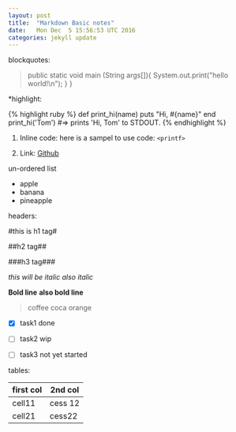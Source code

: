 ```yaml
---
layout: post
title:  "Markdown Basic notes"
date:   Mon Dec  5 15:56:53 UTC 2016
categories: jekyll update
---
```

blockquotes:

>public static void main (String args[]){
>System.out.print("hello world!\n");
>}
>}

*highlight:

{% highlight ruby %}
def print_hi(name)
  puts "Hi, #{name}"
end
print_hi('Tom')
#=> prints 'Hi, Tom' to STDOUT.
{% endhighlight %}

1. Inline code:
here is a sampel to use code: `<printf>`

2. Link:
[Github](https://github.com)



un-ordered list
* apple
* banana
* pineapple

headers:


#this is h1 tag#


##h2 tag##

###h3 tag###

*this will be italic*
_also italic_

**Bold line**
__also bold line__

>coffee
>coca
>orange

- [x] task1 done
- [ ] task2 wip
- [ ] task3 not yet started



tables:

first col  | 2nd col
-----------|---------
cell11	   |cess 12
cell21|cess22
